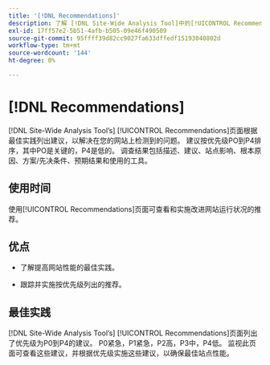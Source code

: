 ```yaml
---
title: '[!DNL Recommendations]'
description: 了解 [!DNL Site-Wide Analysis Tool]中的[!UICONTROL Recommendations]选项卡、使用时间、优点和最佳实践。
exl-id: 17ff57e2-5b51-4afb-b505-09e46f490509
source-git-commit: 95ffff39d82cc9027fa633dffedf15193040802d
workflow-type: tm+mt
source-wordcount: '144'
ht-degree: 0%

---
```


# [!DNL Recommendations]

[!DNL Site-Wide Analysis Tool’s] [!UICONTROL Recommendations]页面根据最佳实践列出建议，以解决在您的网站上检测到的问题。 建议按优先级PO到P4排序，其中PO是关键的，P4是低的。 调查结果包括描述、建议、站点影响、根本原因、方案/先决条件、预期结果和使用的工具。

## 使用时间

使用[!UICONTROL Recommendations]页面可查看和实施改进网站运行状况的推荐。

## 优点

* 了解提高网站性能的最佳实践。

* 跟踪并实施按优先级列出的推荐。

## 最佳实践

[!DNL Site-Wide Analysis Tool’s] [!UICONTROL Recommendations]页面列出了优先级为P0到P4的建议。 P0紧急，P1紧急，P2高，P3中，P4低。 监视此页面可查看这些建议，并根据优先级实施这些建议，以确保最佳站点性能。
